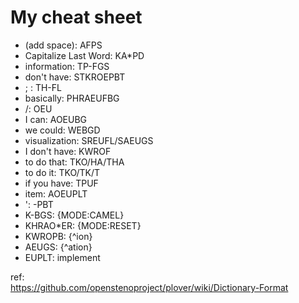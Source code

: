 # My cheat sheet

 * (add space): AFPS
 * Capitalize Last Word: KA*PD
 * information: TP-FGS
 * don't have: STKROEPBT
 * ; : TH-FL
 * basically: PHRAEUFBG
 * /: OEU
 * I can: AOEUBG
 * we could: WEBGD
 * visualization: SREUFL/SAEUGS
 * I don't have: KWROF
 * to do that: TKO/HA/THA
 * to do it: TKO/TK/T
 * if you have: TPUF
 * item: AOEUPLT
 * ': -PBT
 * K-BGS: {MODE:CAMEL}
 * KHRAO*ER: {MODE:RESET}
 * KWROPB: {^ion}
 * AEUGS: {^ation}
 * EUPLT: implement
   


ref:  
https://github.com/openstenoproject/plover/wiki/Dictionary-Format